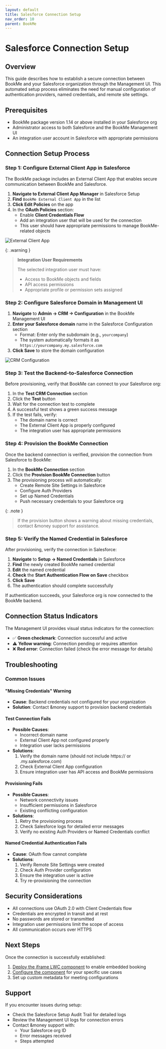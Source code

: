 ```yaml
---
layout: default
title: Salesforce Connection Setup
nav_order: 10
parent: BookMe
---
```


# Salesforce Connection Setup

## Overview

This guide describes how to establish a secure connection between BookMe and your Salesforce organization through the Management UI. This automated setup process eliminates the need for manual configuration of authentication providers, named credentials, and remote site settings.

## Prerequisites

- BookMe package version 1.14 or above installed in your Salesforce org
- Administrator access to both Salesforce and the BookMe Management UI
- An integration user account in Salesforce with appropriate permissions

## Connection Setup Process

### Step 1: Configure External Client App in Salesforce

The BookMe package includes an External Client App that enables secure communication between BookMe and Salesforce.

1. **Navigate to External Client App Manager** in Salesforce Setup
2. **Find** `BookMe External Client App` in the list
3. **Click Edit Policies** on the app
4. In the **OAuth Policies** section:
   - Enable **Client Credentials Flow**
   - Add an integration user that will be used for the connection
   - This user should have appropriate permissions to manage BookMe-related objects

![External Client App](../../assets/images/external-client-app.png)

{: .warning }
> **Integration User Requirements**
>
> The selected integration user must have:
> - Access to BookMe objects and fields
> - API access permissions
> - Appropriate profile or permission sets assigned

### Step 2: Configure Salesforce Domain in Management UI

1. **Navigate** to **Admin → CRM → Configuration** in the BookMe Management UI
2. **Enter your Salesforce domain** name in the Salesforce Configuration section
   - Format: Enter only the subdomain (e.g., `yourcompany`)
   - The system automatically formats it as `https://yourcompany.my.salesforce.com`
3. **Click Save** to store the domain configuration

![CRM Configuration](../../assets/images/mgmt-ui-crm-configuration.png)

### Step 3: Test the Backend-to-Salesforce Connection

Before provisioning, verify that BookMe can connect to your Salesforce org:

1. In the **Test CRM Connection** section
2. Click the **Test** button
3. Wait for the connection test to complete
4. A successful test shows a green success message
5. If the test fails, verify:
   - The domain name is correct
   - The External Client App is properly configured
   - The integration user has appropriate permissions

### Step 4: Provision the BookMe Connection

Once the backend connection is verified, provision the connection from Salesforce to BookMe:

1. In the **BookMe Connection** section
2. Click the **Provision BookMe Connection** button
3. The provisioning process will automatically:
   - Create Remote Site Settings in Salesforce
   - Configure Auth Providers
   - Set up Named Credentials
   - Push necessary credentials to your Salesforce org

{: .note }
> If the provision button shows a warning about missing credentials, contact &money support for assistance.

### Step 5: Verify the Named Credential in Salesforce

After provisioning, verify the connection in Salesforce:

1. **Navigate** to **Setup → Named Credentials** in Salesforce
2. **Find** the newly created BookMe named credential
3. **Edit** the named credential
4. **Check** the **Start Authentication Flow on Save** checkbox
5. **Click Save**
6. The authentication should complete successfully

If authentication succeeds, your Salesforce org is now connected to the BookMe backend.

## Connection Status Indicators

The Management UI provides visual status indicators for the connection:

- ✅ **Green checkmark**: Connection successful and active
- ⚠️ **Yellow warning**: Connection pending or requires attention
- ❌ **Red error**: Connection failed (check the error message for details)

## Troubleshooting

### Common Issues

#### "Missing Credentials" Warning
- **Cause**: Backend credentials not configured for your organization
- **Solution**: Contact &money support to provision backend credentials

#### Test Connection Fails
- **Possible Causes**:
  - Incorrect domain name
  - External Client App not configured properly
  - Integration user lacks permissions
- **Solutions**:
  1. Verify the domain name (should not include https:// or .my.salesforce.com)
  2. Check External Client App configuration
  3. Ensure integration user has API access and BookMe permissions

#### Provisioning Fails
- **Possible Causes**:
  - Network connectivity issues
  - Insufficient permissions in Salesforce
  - Existing conflicting configuration
- **Solutions**:
  1. Retry the provisioning process
  2. Check Salesforce logs for detailed error messages
  3. Verify no existing Auth Providers or Named Credentials conflict

#### Named Credential Authentication Fails
- **Cause**: OAuth flow cannot complete
- **Solutions**:
  1. Verify Remote Site Settings were created
  2. Check Auth Provider configuration
  3. Ensure the integration user is active
  4. Try re-provisioning the connection

## Security Considerations

- All connections use OAuth 2.0 with Client Credentials flow
- Credentials are encrypted in transit and at rest
- No passwords are stored or transmitted
- Integration user permissions limit the scope of access
- All communication occurs over HTTPS

## Next Steps

Once the connection is successfully established:
1. [Deploy the iframe LWC component](./salesforce-iframe-lwc-deployment.md) to enable embedded booking
2. [Configure the component](./salesforce-iframe-lwc.md) for your specific use cases
3. Set up custom metadata for meeting configurations

## Support

If you encounter issues during setup:
- Check the Salesforce Setup Audit Trail for detailed logs
- Review the Management UI logs for connection errors
- Contact &money support with:
  - Your Salesforce org ID
  - Error messages received
  - Steps attempted